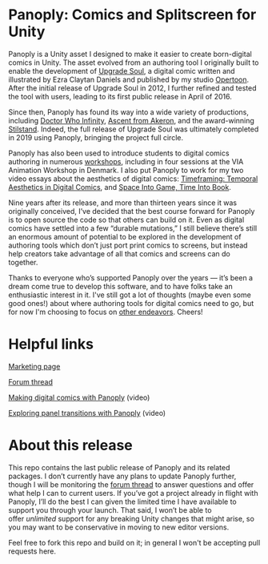 # Panoply: Comics and Splitscreen for Unity

Panoply is a Unity asset I designed to make it easier to create born-digital comics in Unity. The asset evolved from an authoring tool I originally built to enable the development of [Upgrade Soul](https://opertoon.com/play/detail/upgrade-soul), a digital comic written and illustrated by Ezra Claytan Daniels and published by my studio [Opertoon](https://opertoon.com). After the initial release of Upgrade Soul in 2012, I further refined and tested the tool with users, leading to its first public release in April of 2016.

Since then, Panoply has found its way into a wide variety of productions, including [Doctor Who Infinity](https://www.tinyrebelgames.com/doctor-who-infinity), [Ascent from Akeron](https://submarinechannel.com/motioncomics/ascent-from-akeron-interactive-motion-comic/), and the award-winning [Stilstand](http://niila.io/stilstand/). Indeed, the full release of Upgrade Soul was ultimately completed in 2019 using Panoply, bringing the project full circle. 

Panoply has also been used to introduce students to digital comics authoring in numerous [workshops](https://opertoon.com/play/series/visions-1), including in four sessions at the VIA Animation Workshop in Denmark. I also put Panoply to work for my two video essays about the aesthetics of digital comics: [Timeframing: Temporal Aesthetics in Digital Comics](https://youtu.be/GmJb3a2nOao), and [Space Into Game, Time Into Book](https://youtu.be/guEi-WtYX2U).

Nine years after its release, and more than thirteen years since it was originally conceived, I’ve decided that the best course forward for Panoply is to open source the code so that others can build on it. Even as digital comics have settled into a few “durable mutations,” I still believe there’s still an enormous amount of potential to be explored in the development of authoring tools which don’t just port print comics to screens, but instead help creators take advantage of all that comics and screens can do together.

Thanks to everyone who’s supported Panoply over the years — it’s been a dream come true to develop this software, and to have folks take an enthusiastic interest in it. I've still got a lot of thoughts (maybe even some good ones!) about where authoring tools for digital comics need to go, but for now I'm choosing to focus on [other endeavors](https://erikloyer.com). Cheers!

# Helpful links

[Marketing page](https://opertoon.com/panoply)

[Forum thread](https://discussions.unity.com/t/released-panoply-comics-and-splitscreen-for-unity/)

[Making digital comics with Panoply](https://youtu.be/-tRZE-C-dVs) (video)

[Exploring panel transitions with Panoply](https://youtu.be/-tRZE-C-dVs) (video)

# About this release

This repo contains the last public release of Panoply and its related packages. I don’t currently have any plans to update Panoply further, though I will be monitoring the [forum thread](https://discussions.unity.com/t/released-panoply-comics-and-splitscreen-for-unity/) to answer questions and offer what help I can to current users. If you’ve got a project already in flight with Panoply, I’ll do the best I can given the limited time I have available to support you through your launch. That said, I won’t be able to offer *unlimited* support for any breaking Unity changes that might arise, so you may want to be conservative in moving to new editor versions.

Feel free to fork this repo and build on it; in general I won't be accepting pull requests here.
